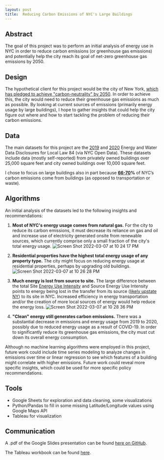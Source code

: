 ```yaml
---
layout: post
title:  Reducing Carbon Emissions of NYC's Large Buildings
---
```

## Abstract

The goal of this project was to perform an initial analysis of energy use in NYC in order to reduce carbon emissions (or greenhouse gas emissions) and potentially help the city reach its goal of net-zero greenhouse gas emissions by 2050.

## Design

The hypothetical client for this project would be the city of New York, [which has pledged to achieve "carbon-neutrality" by 2050](http://onenyc.cityofnewyork.us/initiatives/achieve-carbon-neutrality-and-100-percent-clean-electricity/). In order to achieve this, the city would need to reduce their greenhouse gas emissions as much as possible. By looking at current sources of emissions (primarily energy usage by large buildings), I hope to gather insights that could help the city figure out where and how to start tackling the problem of reducing their carbon emissions.

## Data

The main datasets for this project are the [2019](https://data.cityofnewyork.us/Environment/Energy-and-Water-Data-Disclosure-for-Local-Law-84-/wcm8-aq5w) and [2020](https://data.cityofnewyork.us/Environment/Energy-and-Water-Data-Disclosure-for-Local-Law-84-/usc3-8zwd) Energy and Water Data Disclosures for Local Law 84 (via NYC Open Data). These datasets include data (mostly self-reported) from privately owned buildings over 25,000 square feet and city owned buildings over 10,000 square feet.

I chose to focus on large buildings also in part because **[66-](http://onenyc.cityofnewyork.us/initiatives/achieve-carbon-neutrality-and-100-percent-clean-electricity/)[70](https://nyc-ghg-inventory.cusp.nyu.edu/)%** of NYC’s carbon emissions come from buildings (as opposed to transportation or waste).

## Algorithms

An initial analysis of the datasets led to the following insights and recommendations:

1. **Most of NYC's energy usage comes from natural gas.** For the city to reduce its carbon emissions, it must decrease its reliance on gas and oil and increase use of electricity generated onsite from renewable sources, which currently comprise only a small fraction of the city's total energy usage.
![Screen Shot 2022-03-07 at 10 24 17 PM](https://user-images.githubusercontent.com/81931093/157160346-f22bb061-708f-4c58-8bf7-db9056cb1abb.png)

2. **Residential properties have the highest total energy usage of any property type.** The city might focus on reducing energy usage at residential properties, perhaps by upgrading old buildings.
![Screen Shot 2022-03-07 at 10 26 28 PM](https://user-images.githubusercontent.com/81931093/157160438-5f0ad578-5228-4bf6-b57d-09e5b8b3078a.png)

3. **Much energy is lost from source to site.** The large difference between the total Site [Energy Use Intensity](https://www.energystar.gov/buildings/benchmark/understand_metrics/what_eui) and Source Energy Use Intensity points to energy being lost in the transfer from its source ([likely upstate NY](http://onenyc.cityofnewyork.us/initiatives/achieve-carbon-neutrality-and-100-percent-clean-electricity/)) to its site in NYC. Increased efficiency in energy transportation and/or the creation of more local sources of energy would help reduce the energy loss.
![Screen Shot 2022-03-07 at 10 28 36 PM](https://user-images.githubusercontent.com/81931093/157160632-28afdbc1-ea94-487e-9a10-98048bb78a98.png)

4. **"Clean" energy still generates carbon emissions.** There was a substantial decrease in emissions and energy usage from 2019 to 2020, possibly due to reduced energy usage as a result of COVID-19. In order to significantly reduce its greenhouse gas emissions, the city must cut down its overall energy consumption.

Although no machine learning algorithms were employed in this project, future work could include time series modeling to analyze changes in emissions over time or linear regression to see which features of a building might correlate with higher emissions. Future work could reveal more specific insights, which could be used for more specific policy recommendations.

## Tools

- Google Sheets for exploration and data cleaning, some visualizations
- Python/Pandas to fill in some missing Latitude/Longitude values using Google Maps API
- Tableau for visualization

## Communication

A .pdf of the Google Slides presentation can be found [here on GitHub](https://github.com/amitian/NYC-Energy-Use-Emissions).

The Tableau workbook can be found [here](https://public.tableau.com/views/NYCCarbonEmissionsofLargeBuildings/2019Map?:language=en-US&publish=yes&:display_count=n&:origin=viz_share_link).
